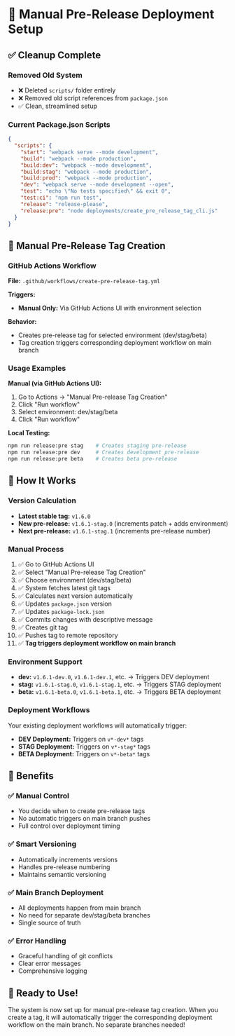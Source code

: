 # 🚀 Manual Pre-Release Deployment Setup

## ✅ Cleanup Complete

### Removed Old System
- ❌ Deleted `scripts/` folder entirely
- ❌ Removed old script references from `package.json`
- ✅ Clean, streamlined setup

### Current Package.json Scripts
```json
{
  "scripts": {
    "start": "webpack serve --mode development",
    "build": "webpack --mode production",
    "build:dev": "webpack --mode development", 
    "build:stag": "webpack --mode production",
    "build:prod": "webpack --mode production",
    "dev": "webpack serve --mode development --open",
    "test": "echo \"No tests specified\" && exit 0",
    "test:ci": "npm run test",
    "release": "release-please",
    "release:pre": "node deployments/create_pre_release_tag_cli.js"
  }
}
```

## 🎯 Manual Pre-Release Tag Creation

### GitHub Actions Workflow
**File:** `.github/workflows/create-pre-release-tag.yml`

**Triggers:**
- **Manual Only:** Via GitHub Actions UI with environment selection

**Behavior:**
- Creates pre-release tag for selected environment (dev/stag/beta)
- Tag creation triggers corresponding deployment workflow on main branch

### Usage Examples

**Manual (via GitHub Actions UI):**
1. Go to Actions → "Manual Pre-release Tag Creation"
2. Click "Run workflow"
3. Select environment: dev/stag/beta
4. Click "Run workflow"

**Local Testing:**
```bash
npm run release:pre stag    # Creates staging pre-release
npm run release:pre dev     # Creates development pre-release  
npm run release:pre beta    # Creates beta pre-release
```

## 🔧 How It Works

### Version Calculation
- **Latest stable tag:** `v1.6.0`
- **New pre-release:** `v1.6.1-stag.0` (increments patch + adds environment)
- **Next pre-release:** `v1.6.1-stag.1` (increments pre-release number)

### Manual Process
1. ✅ Go to GitHub Actions UI
2. ✅ Select "Manual Pre-release Tag Creation"
3. ✅ Choose environment (dev/stag/beta)
4. ✅ System fetches latest git tags
5. ✅ Calculates next version automatically
6. ✅ Updates `package.json` version
7. ✅ Updates `package-lock.json`
8. ✅ Commits changes with descriptive message
9. ✅ Creates git tag
10. ✅ Pushes tag to remote repository
11. ✅ **Tag triggers deployment workflow on main branch**

### Environment Support
- **dev:** `v1.6.1-dev.0`, `v1.6.1-dev.1`, etc. → Triggers DEV deployment
- **stag:** `v1.6.1-stag.0`, `v1.6.1-stag.1`, etc. → Triggers STAG deployment
- **beta:** `v1.6.1-beta.0`, `v1.6.1-beta.1`, etc. → Triggers BETA deployment

### Deployment Workflows
Your existing deployment workflows will automatically trigger:
- **DEV Deployment:** Triggers on `v*-dev*` tags
- **STAG Deployment:** Triggers on `v*-stag*` tags  
- **BETA Deployment:** Triggers on `v*-beta*` tags

## 🎉 Benefits

### ✅ Manual Control
- You decide when to create pre-release tags
- No automatic triggers on main branch pushes
- Full control over deployment timing

### ✅ Smart Versioning
- Automatically increments versions
- Handles pre-release numbering
- Maintains semantic versioning

### ✅ Main Branch Deployment
- All deployments happen from main branch
- No need for separate dev/stag/beta branches
- Single source of truth

### ✅ Error Handling
- Graceful handling of git conflicts
- Clear error messages
- Comprehensive logging

## 🚀 Ready to Use!

The system is now set up for manual pre-release tag creation. When you create a tag, it will automatically trigger the corresponding deployment workflow on the main branch. No separate branches needed!
